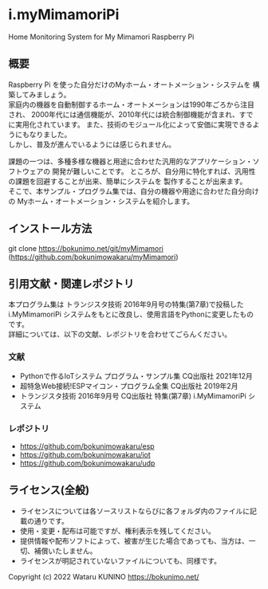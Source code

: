 # i.myMimamoriPi
Home Monitoring System for My Mimamori Raspberry Pi

## 概要  
Raspberry Pi を使った自分だけのMyホーム・オートメーション・システムを
構築してみましょう。  
家庭内の機器を自動制御するホーム・オートメーションは1990年ごろから注目され、
2000年代には通信機能が、2010年代には統合制御機能が含まれ、すでに実用化されています。
また、技術のモジュール化によって安価に実現できるようにもなりました。  
しかし、普及が進んでいるようには感じられません。  

課題の一つは、多種多様な機器と用途に合わせた汎用的なアプリケーション・ソフトウェアの
開発が難しいことです。
ところが、自分用に特化すれば、汎用性の課題を回避することが出来、簡単にシステムを
製作することが出来ます。  
そこで、本サンプル・プログラム集では、自分の機器や用途に合わせた自分向けの
Myホーム・オートメーション・システムを紹介します。  



## インストール方法  
  git clone https://bokunimo.net/git/myMimamori  
  (https://github.com/bokunimowakaru/myMimamori)  

## 引用文献・関連レポジトリ  
本プログラム集は トランジスタ技術 2016年9月号の特集(第7章)で投稿した
i.MyMimamoriPi システムをもとに改良し、使用言語をPythonに変更したものです。  
詳細については、以下の文献、レポジトリを合わせてごらんください。

### 文献  
- Pythonで作るIoTシステム プログラム・サンプル集 CQ出版社 2021年12月  
- 超特急Web接続!ESPマイコン・プログラム全集 CQ出版社 2019年2月  
- トランジスタ技術 2016年9月号 CQ出版社 特集(第7章) i.MyMimamoriPi システム  

### レポジトリ
- https://github.com/bokunimowakaru/esp
- https://github.com/bokunimowakaru/iot
- https://github.com/bokunimowakaru/udp

## ライセンス(全般)
- ライセンスについては各ソースリストならびに各フォルダ内のファイルに記載の通りです。  
- 使用・変更・配布は可能ですが、権利表示を残してください。
- 提供情報や配布ソフトによって、被害が生じた場合であっても、当方は、一切、補償いたしません。
- ライセンスが明記されていないファイルについても、同様です。

Copyright (c) 2022 Wataru KUNINO https://bokunimo.net/
